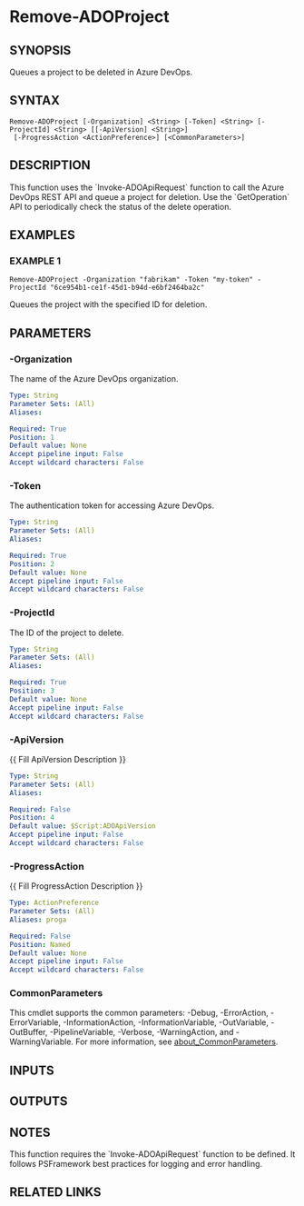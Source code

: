 ﻿---
external help file: ado.tools-help.xml
Module Name: ado.tools
online version:
schema: 2.0.0
---

# Remove-ADOProject

## SYNOPSIS
Queues a project to be deleted in Azure DevOps.

## SYNTAX

```
Remove-ADOProject [-Organization] <String> [-Token] <String> [-ProjectId] <String> [[-ApiVersion] <String>]
 [-ProgressAction <ActionPreference>] [<CommonParameters>]
```

## DESCRIPTION
This function uses the \`Invoke-ADOApiRequest\` function to call the Azure DevOps REST API and queue a project for deletion.
Use the \`GetOperation\` API to periodically check the status of the delete operation.

## EXAMPLES

### EXAMPLE 1
```
Remove-ADOProject -Organization "fabrikam" -Token "my-token" -ProjectId "6ce954b1-ce1f-45d1-b94d-e6bf2464ba2c"
```

Queues the project with the specified ID for deletion.

## PARAMETERS

### -Organization
The name of the Azure DevOps organization.

```yaml
Type: String
Parameter Sets: (All)
Aliases:

Required: True
Position: 1
Default value: None
Accept pipeline input: False
Accept wildcard characters: False
```

### -Token
The authentication token for accessing Azure DevOps.

```yaml
Type: String
Parameter Sets: (All)
Aliases:

Required: True
Position: 2
Default value: None
Accept pipeline input: False
Accept wildcard characters: False
```

### -ProjectId
The ID of the project to delete.

```yaml
Type: String
Parameter Sets: (All)
Aliases:

Required: True
Position: 3
Default value: None
Accept pipeline input: False
Accept wildcard characters: False
```

### -ApiVersion
{{ Fill ApiVersion Description }}

```yaml
Type: String
Parameter Sets: (All)
Aliases:

Required: False
Position: 4
Default value: $Script:ADOApiVersion
Accept pipeline input: False
Accept wildcard characters: False
```

### -ProgressAction
{{ Fill ProgressAction Description }}

```yaml
Type: ActionPreference
Parameter Sets: (All)
Aliases: proga

Required: False
Position: Named
Default value: None
Accept pipeline input: False
Accept wildcard characters: False
```

### CommonParameters
This cmdlet supports the common parameters: -Debug, -ErrorAction, -ErrorVariable, -InformationAction, -InformationVariable, -OutVariable, -OutBuffer, -PipelineVariable, -Verbose, -WarningAction, and -WarningVariable. For more information, see [about_CommonParameters](http://go.microsoft.com/fwlink/?LinkID=113216).

## INPUTS

## OUTPUTS

## NOTES
This function requires the \`Invoke-ADOApiRequest\` function to be defined.
It follows PSFramework best practices for logging and error handling.

## RELATED LINKS
